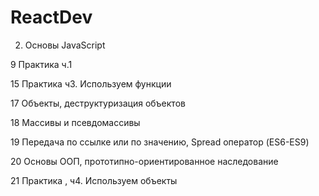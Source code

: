 # ReactDev
2. Основы JavaScript

 9 Практика ч.1

 15 Практика ч3. Используем функции

 17 Объекты, деструктуризация объектов

 18 Массивы и псевдомассивы

 19 Передача по ссылке или по значению, Spread оператор (ES6-ES9)

 20 Основы ООП, прототипно-ориентированное наследование

 21 Практика , ч4. Используем объекты
 
